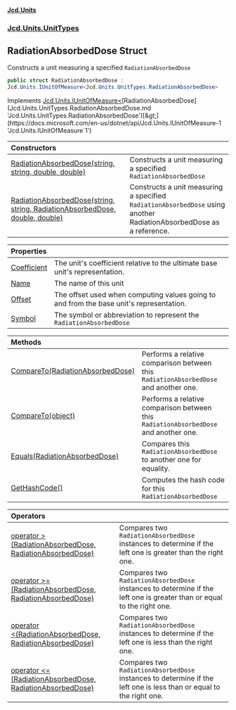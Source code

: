 #### [Jcd.Units](index.md 'index')
### [Jcd.Units.UnitTypes](Jcd.Units.UnitTypes.md 'Jcd.Units.UnitTypes')

## RadiationAbsorbedDose Struct

Constructs a unit measuring a specified `RadiationAbsorbedDose`

```csharp
public struct RadiationAbsorbedDose :
Jcd.Units.IUnitOfMeasure<Jcd.Units.UnitTypes.RadiationAbsorbedDose>
```

Implements [Jcd.Units.IUnitOfMeasure&lt;](https://docs.microsoft.com/en-us/dotnet/api/Jcd.Units.IUnitOfMeasure-1 'Jcd.Units.IUnitOfMeasure`1')[RadiationAbsorbedDose](Jcd.Units.UnitTypes.RadiationAbsorbedDose.md 'Jcd.Units.UnitTypes.RadiationAbsorbedDose')[&gt;](https://docs.microsoft.com/en-us/dotnet/api/Jcd.Units.IUnitOfMeasure-1 'Jcd.Units.IUnitOfMeasure`1')

| Constructors | |
| :--- | :--- |
| [RadiationAbsorbedDose(string, string, double, double)](Jcd.Units.UnitTypes.RadiationAbsorbedDose.RadiationAbsorbedDose(string,string,double,double).md 'Jcd.Units.UnitTypes.RadiationAbsorbedDose.RadiationAbsorbedDose(string, string, double, double)') | Constructs a unit measuring a specified `RadiationAbsorbedDose` |
| [RadiationAbsorbedDose(string, string, RadiationAbsorbedDose, double, double)](Jcd.Units.UnitTypes.RadiationAbsorbedDose.RadiationAbsorbedDose(string,string,Jcd.Units.UnitTypes.RadiationAbsorbedDose,double,double).md 'Jcd.Units.UnitTypes.RadiationAbsorbedDose.RadiationAbsorbedDose(string, string, Jcd.Units.UnitTypes.RadiationAbsorbedDose, double, double)') | Constructs a unit measuring a specified `RadiationAbsorbedDose` using another RadiationAbsorbedDose as a reference. |

| Properties | |
| :--- | :--- |
| [Coefficient](Jcd.Units.UnitTypes.RadiationAbsorbedDose.Coefficient.md 'Jcd.Units.UnitTypes.RadiationAbsorbedDose.Coefficient') | The unit's coefficient relative to the ultimate base unit's representation. |
| [Name](Jcd.Units.UnitTypes.RadiationAbsorbedDose.Name.md 'Jcd.Units.UnitTypes.RadiationAbsorbedDose.Name') | The name of this unit |
| [Offset](Jcd.Units.UnitTypes.RadiationAbsorbedDose.Offset.md 'Jcd.Units.UnitTypes.RadiationAbsorbedDose.Offset') | The offset used when computing values going to and from the base unit's representation. |
| [Symbol](Jcd.Units.UnitTypes.RadiationAbsorbedDose.Symbol.md 'Jcd.Units.UnitTypes.RadiationAbsorbedDose.Symbol') | The symbol or abbreviation to represent the `RadiationAbsorbedDose` |

| Methods | |
| :--- | :--- |
| [CompareTo(RadiationAbsorbedDose)](Jcd.Units.UnitTypes.RadiationAbsorbedDose.CompareTo(Jcd.Units.UnitTypes.RadiationAbsorbedDose).md 'Jcd.Units.UnitTypes.RadiationAbsorbedDose.CompareTo(Jcd.Units.UnitTypes.RadiationAbsorbedDose)') | Performs a relative comparison between this `RadiationAbsorbedDose` and another one. |
| [CompareTo(object)](Jcd.Units.UnitTypes.RadiationAbsorbedDose.CompareTo(object).md 'Jcd.Units.UnitTypes.RadiationAbsorbedDose.CompareTo(object)') | Performs a relative comparison between this `RadiationAbsorbedDose` and another one. |
| [Equals(RadiationAbsorbedDose)](Jcd.Units.UnitTypes.RadiationAbsorbedDose.Equals(Jcd.Units.UnitTypes.RadiationAbsorbedDose).md 'Jcd.Units.UnitTypes.RadiationAbsorbedDose.Equals(Jcd.Units.UnitTypes.RadiationAbsorbedDose)') | Compares this `RadiationAbsorbedDose` to another one for equality. |
| [GetHashCode()](Jcd.Units.UnitTypes.RadiationAbsorbedDose.GetHashCode().md 'Jcd.Units.UnitTypes.RadiationAbsorbedDose.GetHashCode()') | Computes the hash code for this `RadiationAbsorbedDose` |

| Operators | |
| :--- | :--- |
| [operator &gt;(RadiationAbsorbedDose, RadiationAbsorbedDose)](Jcd.Units.UnitTypes.RadiationAbsorbedDose.op_GreaterThan(Jcd.Units.UnitTypes.RadiationAbsorbedDose,Jcd.Units.UnitTypes.RadiationAbsorbedDose).md 'Jcd.Units.UnitTypes.RadiationAbsorbedDose.op_GreaterThan(Jcd.Units.UnitTypes.RadiationAbsorbedDose, Jcd.Units.UnitTypes.RadiationAbsorbedDose)') | Compares two `RadiationAbsorbedDose` instances to determine if the left one is greater than the right one. |
| [operator &gt;=(RadiationAbsorbedDose, RadiationAbsorbedDose)](Jcd.Units.UnitTypes.RadiationAbsorbedDose.op_GreaterThanOrEqual(Jcd.Units.UnitTypes.RadiationAbsorbedDose,Jcd.Units.UnitTypes.RadiationAbsorbedDose).md 'Jcd.Units.UnitTypes.RadiationAbsorbedDose.op_GreaterThanOrEqual(Jcd.Units.UnitTypes.RadiationAbsorbedDose, Jcd.Units.UnitTypes.RadiationAbsorbedDose)') | Compares two `RadiationAbsorbedDose` instances to determine if the left one is greater than or equal to the right one. |
| [operator &lt;(RadiationAbsorbedDose, RadiationAbsorbedDose)](Jcd.Units.UnitTypes.RadiationAbsorbedDose.op_LessThan(Jcd.Units.UnitTypes.RadiationAbsorbedDose,Jcd.Units.UnitTypes.RadiationAbsorbedDose).md 'Jcd.Units.UnitTypes.RadiationAbsorbedDose.op_LessThan(Jcd.Units.UnitTypes.RadiationAbsorbedDose, Jcd.Units.UnitTypes.RadiationAbsorbedDose)') | Compares two `RadiationAbsorbedDose` instances to determine if the left one is less than the right one. |
| [operator &lt;=(RadiationAbsorbedDose, RadiationAbsorbedDose)](Jcd.Units.UnitTypes.RadiationAbsorbedDose.op_LessThanOrEqual(Jcd.Units.UnitTypes.RadiationAbsorbedDose,Jcd.Units.UnitTypes.RadiationAbsorbedDose).md 'Jcd.Units.UnitTypes.RadiationAbsorbedDose.op_LessThanOrEqual(Jcd.Units.UnitTypes.RadiationAbsorbedDose, Jcd.Units.UnitTypes.RadiationAbsorbedDose)') | Compares two `RadiationAbsorbedDose` instances to determine if the left one is less than or equal to the right one. |
